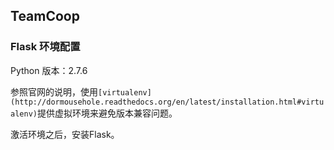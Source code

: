 ## TeamCoop

### Flask 环境配置

Python 版本：2.7.6

参照官网的说明，使用`[virtualenv](http://dormousehole.readthedocs.org/en/latest/installation.html#virtualenv)`提供虚拟环境来避免版本兼容问题。

激活环境之后，安装Flask。



